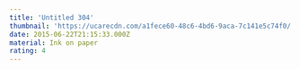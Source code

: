 ```yaml
---
title: 'Untitled 304'
thumbnail: 'https://ucarecdn.com/a1fece60-48c6-4bd6-9aca-7c141e5c74f0/'
date: 2015-06-22T21:15:33.000Z
material: Ink on paper
rating: 4
---
```

